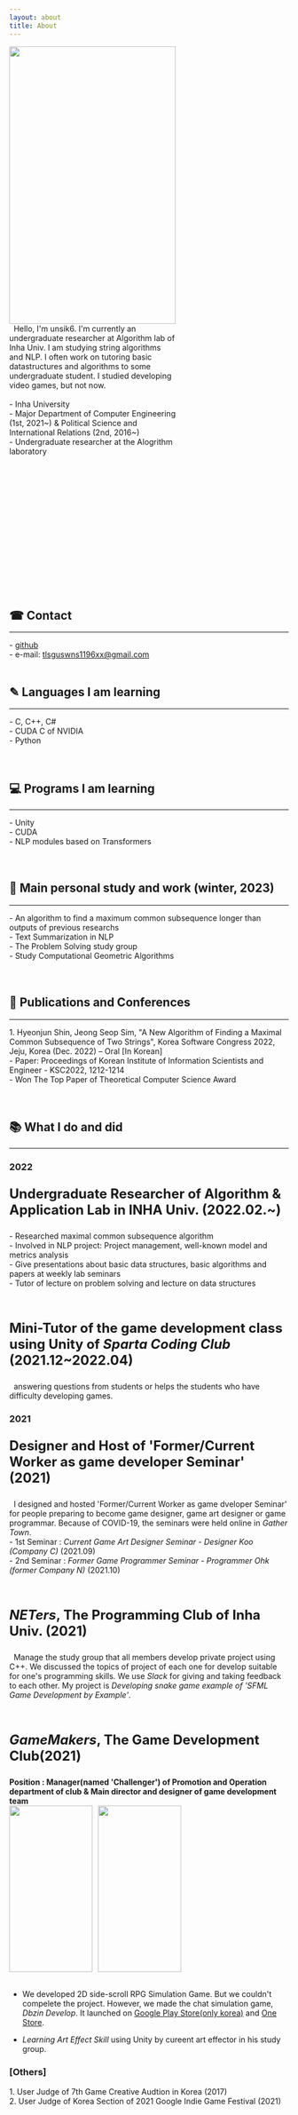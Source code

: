 ```yaml
---
layout: about
title: About
---
```


<div style="width:300px; height:500px; float:left; margin-right:10px;">
    <img src = "https://user-images.githubusercontent.com/80208196/212664702-62e7627c-f75c-45b7-8613-7a7deaec80f7.jpg" width="300" height="500">
    </div>
<div style="width:300px; height:450px; float:left;">
    &nbsp;&nbsp;Hello, I'm unsik6. I'm currently an undergraduate researcher at Algorithm lab of Inha Univ. I am studying string algorithms and NLP. I often work on tutoring basic datastructures and algorithms to some undergraduate student. I studied developing video games, but not now.<br/><br/>
    - Inha University <br/>
    - Major Department of Computer Engineering (1st, 2021~) & Political Science and International Relations (2nd, 2016~) <br/>
    - Undergraduate researcher at the Alogrithm laboratory <br/><br/>
</div><div style="clear:both;"></div>
<br/><br/>

## ☎ Contact
<hr>
- <a href = "https://github.com/unsik6">github</a><br/>
- e-mail: <a href = "mailto:tlsguswns1196xx@gmail.com">tlsguswns1196xx@gmail.com</a>
<br/><br/>

## ✎ Languages I am learning
<hr>
-  C, C++, C# <br/>
-  CUDA C of NVIDIA <br/>
-  Python <br/>
<br/><br/>

## 💻 Programs I am learning
<hr>
- Unity <br/>
- CUDA <br/>
- NLP modules based on Transformers <br/>
<br/><br/>

## 📂 Main personal study and work (winter, 2023)
<hr>
- An algorithm to find a maximum common subsequence longer than outputs of previous researchs <br/>
- Text Summarization in NLP <br/>
- The Problem Solving study group <br/>
- Study Computational Geometric Algorithms <br/>
<br/><br/>

## 📑 Publications and Conferences
<hr>
1. Hyeonjun Shin, Jeong Seop Sim, "A New Algorithm of Finding a Maximal Common Subsequence of Two Strings", Korea Software Congress 2022, Jeju, Korea (Dec. 2022) – Oral [In Korean] <br/>
   - Paper: Proceedings of Korean Institute of Information Scientists and Engineer - KSC2022, 1212-1214 <br/>
   - Won The Top Paper of Theoretical Computer Science Award <br/>
<br/> <br/>

## 📚 What I do and did
<hr>

### 2022
<p style="font-size:x-large"><b>Undergraduate Researcher of Algorithm & Application Lab in INHA Univ. (2022.02.~)</b></p>
- Researched maximal common subsequence algorithm <br/>
- Involved in NLP project: Project management, well-known model and metrics analysis <br/>
- Give presentations about basic data structures, basic algorithms and papers at weekly lab seminars <br/>
- Tutor of lecture on problem solving and lecture on data structures <br/>
<br/><br/>
<p style="font-size:x-large"><b>Mini-Tutor of the game development class using Unity of <i>Sparta Coding Club</i> (2021.12~2022.04)</b></p>
&nbsp;&nbsp;answering questions from students or helps the students who have difficulty developing games.<br/>

### 2021
<p style="font-size:x-large"><b>Designer and Host of 'Former/Current Worker as game developer Seminar' (2021)</b></p>
&nbsp;&nbsp;I designed and hosted 'Former/Current Worker as game dveloper Seminar' for people preparing to become game designer, game art designer or game programmar. Because of COVID-19, the seminars were held online in <i>Gather Town</i>.<br/>
- 1st Seminar : <i>Current Game Art Designer Seminar - Designer Koo (Company C)</i> (2021.09)<br/>
- 2nd Seminar : <i>Former Game Programmer Seminar - Programmer Ohk (former Company N)</i> (2021.10)<br/>
<br/><br/>
<p style="font-size:x-large"><b><i>NETers</i>, The Programming Club of Inha Univ. (2021)</b></p>
&nbsp;&nbsp;Manage the study group that all members develop private project using C++. We discussed the topics of project of each one for develop suitable for one's programming skills. We use <i>Slack</i> for giving and taking feedback to each other. My project is <i>Developing snake game example of 'SFML Game Development by Example'</i>.<br/>
<br/><br/>
<p style="font-size:x-large"><b><i>GameMakers</i>, The Game Development Club(2021)</b><br/></p>
<b>Position : Manager(named 'Challenger') of Promotion and Operation department of club  & Main director and designer of game development team</b>

<br/>
<div style="width:150px; height:300px; float:left; margin-right:10px; text-align:center;">
    <img src = "https://user-images.githubusercontent.com/80208196/149629963-e6221521-8f25-4619-bf7e-a97b081b9f1a.jpg" width="150" height="300">
    </div>
    <div style="width:150px; height:300px; float:left; text-align:center;">
        <img src = "https://user-images.githubusercontent.com/80208196/149629819-dfe820ea-a746-421d-a5dc-54d9f731ef4b.jpg" width="150" height="300">
    </div><div style="clear:both;"></div>
<br/>


- We developed 2D side-scroll RPG Simulation Game. But we couldn't compelete the project. However, we made the chat simulation game, <i>Dbzin Develop</i>. It launched on <a href="https://play.google.com/store/apps/details?id=com.FMasters.dbzindev">Google Play Store(only korea)</a> and <a href = "https://m.onestore.co.kr/mobilepoc/apps/appsDetail.omp?prodId=0000760208&scYn=Y">One Store</a>. <br/>

- <i>Learning Art Effect Skill</i> using Unity by cureent art effector in his study group. <br/>

<h3>[Others]</h3>
1. User Judge of 7th Game Creative Audtion in Korea (2017)<br/>
2. User Judge of Korea Section of 2021 Google Indie Game Festival (2021)<br/>

